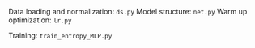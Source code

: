 Data loading and normalization: `ds.py`
Model structure: `net.py`
Warm up optimization: `lr.py`

Training: `train_entropy_MLP.py`



